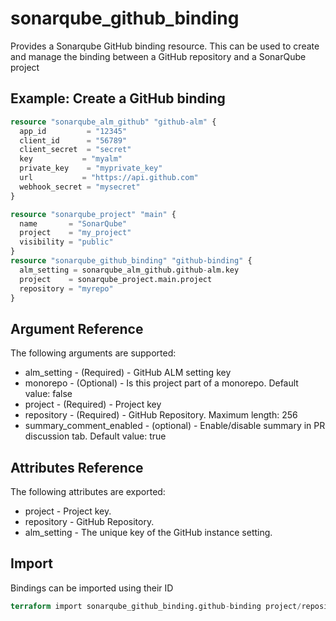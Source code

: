 # sonarqube_github_binding

Provides a Sonarqube GitHub binding resource. This can be used to create and manage the binding between a
GitHub repository and a SonarQube project

## Example: Create a GitHub binding

```terraform
resource "sonarqube_alm_github" "github-alm" {
  app_id         = "12345"
  client_id      = "56789"
  client_secret  = "secret"
  key           = "myalm"
  private_key    = "myprivate_key"
  url           = "https://api.github.com"
  webhook_secret = "mysecret"
}

resource "sonarqube_project" "main" {
  name       = "SonarQube"
  project    = "my_project"
  visibility = "public"
}
resource "sonarqube_github_binding" "github-binding" {
  alm_setting = sonarqube_alm_github.github-alm.key
  project    = sonarqube_project.main.project
  repository = "myrepo"
}
```

## Argument Reference

The following arguments are supported:

- alm_setting - (Required) - GitHub ALM setting key
- monorepo - (Optional) - Is this project part of a monorepo. Default value: false
- project - (Required) - Project key
- repository - (Required) - GitHub Repository. Maximum length: 256
- summary_comment_enabled - (optional) - Enable/disable summary in PR discussion tab. Default value: true

## Attributes Reference

The following attributes are exported:

- project - Project key.
- repository - GitHub Repository.
- alm_setting - The unique key of the GitHub instance setting.

## Import

Bindings can be imported using their ID

```terraform
terraform import sonarqube_github_binding.github-binding project/repository
```